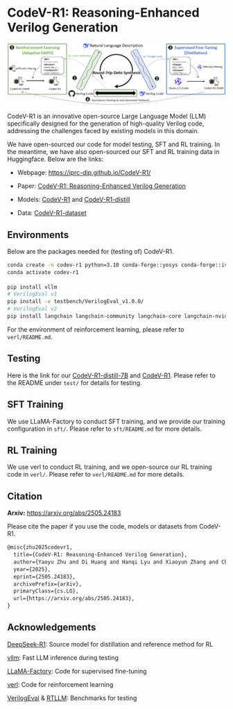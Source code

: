
# CodeV-R1: Reasoning-Enhanced Verilog Generation

![](assets/overview.png)

CodeV-R1 is an innovative open-source Large Language Model (LLM) specifically designed for the generation of high-quality Verilog code, addressing the challenges faced by existing models in this domain.

We have open-sourced our code for model testing, SFT and RL training. In the meantime, we have also open-sourced our SFT and RL training data in Huggingface. Below are the links:

- Webpage: https://iprc-dip.github.io/CodeV-R1/

- Paper: [CodeV-R1: Reasoning-Enhanced Verilog Generation](https://arxiv.org/abs/2505.24183)

- Models: [CodeV-R1](https://huggingface.co/zhuyaoyu/CodeV-R1-Qwen-7B) and [CodeV-R1-distill](https://huggingface.co/zhuyaoyu/CodeV-R1-Distill-Qwen-7B)

- Data: [CodeV-R1-dataset](https://huggingface.co/datasets/zhuyaoyu/CodeV-R1-dataset)

## Environments

Below are the packages needed for (testing of) CodeV-R1.

```bash
conda create -n codev-r1 python=3.10 conda-forge::yosys conda-forge::iverilog
conda activate codev-r1

pip install vllm
# VerilogEval v1
pip install -e testbench/VerilogEval_v1.0.0/
# VerilogEval v2
pip install langchain langchain-community langchain-core langchain-nvidia-ai-endpoints langchain-openai langchain-text-splitters langsmith
```

For the environment of reinforcement learning, please refer to `verl/README.md`.

## Testing

Here is the link for our [CodeV-R1-distill-7B](https://huggingface.co/zhuyaoyu/CodeV-R1-Distill-Qwen-7B) and [CodeV-R1](https://huggingface.co/zhuyaoyu/CodeV-R1-Qwen-7B). Please refer to the README under `test/` for details for testing.

## SFT Training

We use LLaMA-Factory to conduct SFT training, and we provide our training configuration in `sft/`. Please refer to `sft/README.md` for more details.

## RL Training

We use verl to conduct RL training, and we open-source our RL training code in `verl/`. Please refer to `verl/README.md` for more details.

## Citation

**Arxiv:** https://arxiv.org/abs/2505.24183

Please cite the paper if you use the code, models or datasets from CodeV-R1.

```latex
@misc{zhu2025codevr1,
  title={CodeV-R1: Reasoning-Enhanced Verilog Generation}, 
  author={Yaoyu Zhu and Di Huang and Hanqi Lyu and Xiaoyun Zhang and Chongxiao Li and Wenxuan Shi and Yutong Wu and Jianan Mu and Jinghua Wang and Yang Zhao and Pengwei Jin and Shuyao Cheng and Shengwen Liang and Xishan Zhang and Rui Zhang and Zidong Du and Qi Guo and Xing Hu and Yunji Chen},
  year={2025},
  eprint={2505.24183},
  archivePrefix={arXiv},
  primaryClass={cs.LG},
  url={https://arxiv.org/abs/2505.24183}, 
}
```

## Acknowledgements

[DeepSeek-R1](https://github.com/deepseek-ai/DeepSeek-R1): Source model for distillation and reference method for RL

[vllm](https://github.com/vllm-project/vllm): Fast LLM inference during testing

[LLaMA-Factory](https://github.com/hiyouga/LLaMA-Factory): Code for supervised fine-tuning

[verl](https://github.com/volcengine/verl): Code for reinforcement learning

[VerilogEval](https://github.com/NVlabs/verilog-eval) & [RTLLM](https://github.com/hkust-zhiyao/RTLLM): Benchmarks for testing




